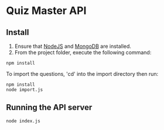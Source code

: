 # Quiz Master API

## Install 

1. Ensure that [NodeJS](http://nodejs.org/) and [MongoDB](http://docs.mongodb.org/manual/installation/) are installed. 
2. From the project folder, execute the following command:

```shell
npm install
```

To import the questions, 'cd' into the import directory then run:

```shell
npm install
node import.js
```

## Running the API server

```shell
node index.js
```



